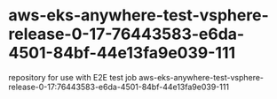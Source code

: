 # aws-eks-anywhere-test-vsphere-release-0-17-76443583-e6da-4501-84bf-44e13fa9e039-111
repository for use with E2E test job aws-eks-anywhere-test-vsphere-release-0-17:76443583-e6da-4501-84bf-44e13fa9e039-111
